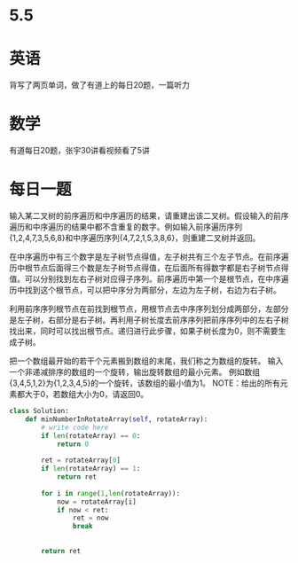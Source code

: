 # 5.5

# 英语

背写了两页单词，做了有道上的每日20题，一篇听力

# 数学    

有道每日20题，张宇30讲看视频看了5讲

#  每日一题     

输入某二叉树的前序遍历和中序遍历的结果，请重建出该二叉树。假设输入的前序遍历和中序遍历的结果中都不含重复的数字。例如输入前序遍历序列{1,2,4,7,3,5,6,8}和中序遍历序列{4,7,2,1,5,3,8,6}，则重建二叉树并返回。   

在中序遍历中有三个数字是左子树节点得值，左子树共有三个左子节点。在前序遍历中根节点后面得三个数是左子树节点得值，在后面所有得数字都是右子树节点得值。可以分别找到左右子树对应得子序列。前序遍历中第一个是根节点，在中序遍历中找到这个根节点，可以把中序分为两部分，左边为左子树，右边为右子树。

利用前序序列根节点在前找到根节点，用根节点去中序序列划分成两部分，左部分是左子树，右部分是右子树。再利用子树长度去前序序列把前序序列中的左右子树找出来，同时可以找出根节点。递归进行此步骤，如果子树长度为0，则不需要生成子树。





把一个数组最开始的若干个元素搬到数组的末尾，我们称之为数组的旋转。
输入一个非递减排序的数组的一个旋转，输出旋转数组的最小元素。
例如数组{3,4,5,1,2}为{1,2,3,4,5}的一个旋转，该数组的最小值为1。
NOTE：给出的所有元素都大于0，若数组大小为0，请返回0。

```python
class Solution:
    def minNumberInRotateArray(self, rotateArray):
        # write code here
        if len(rotateArray) == 0:
            return 0
 
        ret = rotateArray[0]
        if len(rotateArray) == 1:
            return ret
 
        for i in range(1,len(rotateArray)):
            now = rotateArray[i]
            if now < ret:
                ret = now
                break
 
 
        return ret
```



